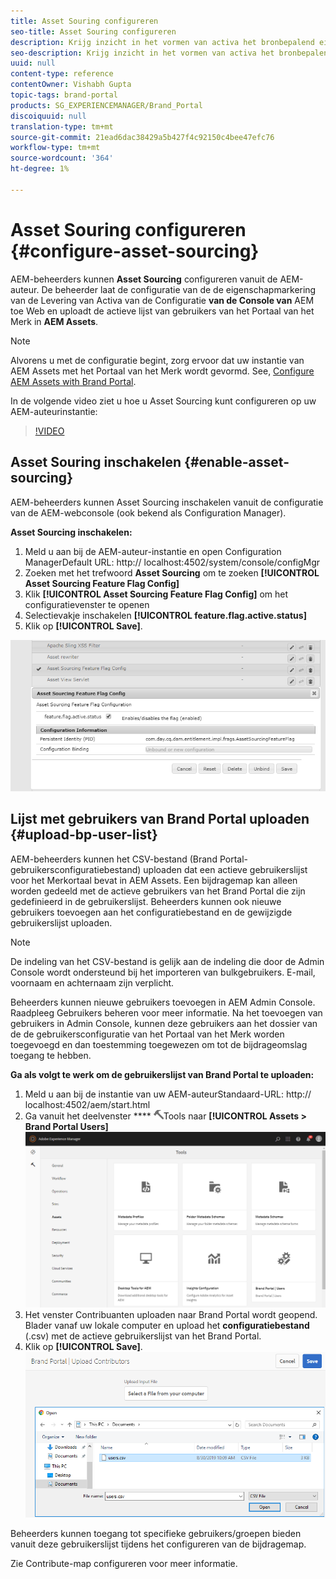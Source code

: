 ```yaml
---
title: Asset Souring configureren
seo-title: Asset Souring configureren
description: Krijg inzicht in het vormen van activa het bronbepalend eigenschap in AEM Assets.
seo-description: Krijg inzicht in het vormen van activa het bronbepalend eigenschap in AEM Assets.
uuid: null
content-type: reference
contentOwner: Vishabh Gupta
topic-tags: brand-portal
products: SG_EXPERIENCEMANAGER/Brand_Portal
discoiquuid: null
translation-type: tm+mt
source-git-commit: 21ead6dac38429a5b427f4c92150c4bee47efc76
workflow-type: tm+mt
source-wordcount: '364'
ht-degree: 1%

---
```



# Asset Souring configureren {#configure-asset-sourcing}

AEM-beheerders kunnen **Asset Sourcing** configureren vanuit de AEM-auteur. De beheerder laat de configuratie van de de eigenschapmarkering van de Levering van Activa van de Configuratie **van de Console van** AEM toe Web en uploadt de actieve lijst van gebruikers van het Portaal van het Merk in **AEM Assets**.

>[!NOTE]
>
>Alvorens u met de configuratie begint, zorg ervoor dat uw instantie van AEM Assets met het Portaal van het Merk wordt gevormd. See, [Configure AEM Assets with Brand Portal](../using/configure-aem-assets-with-brand-portal.md).


In de volgende video ziet u hoe u Asset Sourcing kunt configureren op uw AEM-auteurinstantie:

>[!VIDEO](https://video.tv.adobe.com/v/29771)

## Asset Souring inschakelen {#enable-asset-sourcing}

AEM-beheerders kunnen Asset Sourcing inschakelen vanuit de configuratie van de AEM-webconsole (ook bekend als Configuration Manager).

**Asset Sourcing inschakelen:**
1. Meld u aan bij de AEM-auteur-instantie en open Configuration ManagerDefault URL: http:// localhost:4502/system/console/configMgr
1. Zoeken met het trefwoord **Asset Sourcing** om te zoeken **[!UICONTROL Asset Sourcing Feature Flag Config]**
1. Klik **[!UICONTROL Asset Sourcing Feature Flag Config]** om het configuratievenster te openen
1. Selectievakje inschakelen **[!UICONTROL feature.flag.active.status]**
1. Klik op **[!UICONTROL Save]**.

![](assets/enable-asset-sourcing.png)

## Lijst met gebruikers van Brand Portal uploaden {#upload-bp-user-list}

AEM-beheerders kunnen het CSV-bestand (Brand Portal-gebruikersconfiguratiebestand) uploaden dat een actieve gebruikerslijst voor het Merkortaal bevat in AEM Assets. Een bijdragemap kan alleen worden gedeeld met de actieve gebruikers van het Brand Portal die zijn gedefinieerd in de gebruikerslijst. Beheerders kunnen ook nieuwe gebruikers toevoegen aan het configuratiebestand en de gewijzigde gebruikerslijst uploaden.

>[!NOTE]
>
>De indeling van het CSV-bestand is gelijk aan de indeling die door de Admin Console wordt ondersteund bij het importeren van bulkgebruikers. E-mail, voornaam en achternaam zijn verplicht.

Beheerders kunnen nieuwe gebruikers toevoegen in AEM Admin Console. Raadpleeg Gebruikers [](brand-portal-adding-users.md) beheren voor meer informatie. Na het toevoegen van gebruikers in Admin Console, kunnen deze gebruikers aan het dossier van de de gebruikersconfiguratie van het Portaal van het Merk worden toegevoegd en dan toestemming toegewezen om tot de bijdrageomslag toegang te hebben.

**Ga als volgt te werk om de gebruikerslijst van Brand Portal te uploaden:**
1. Meld u aan bij de instantie van uw AEM-auteurStandaard-URL: http:// localhost:4502/aem/start.html
1. Ga vanuit het deelvenster **** ![](assets/tools.png)Tools naar **[!UICONTROL Assets > Brand Portal Users]**
   ![](assets/upload-user-list1.png)
1. Het venster Contribuanten uploaden naar Brand Portal wordt geopend.
Blader vanaf uw lokale computer en upload het **configuratiebestand** (.csv) met de actieve gebruikerslijst van het Brand Portal.
1. Klik op **[!UICONTROL Save]**.
   ![](assets/upload-user-list2.png)


Beheerders kunnen toegang tot specifieke gebruikers/groepen bieden vanuit deze gebruikerslijst tijdens het configureren van de bijdragemap.

Zie Contribute-map [](brand-portal-contribution-folder.md)configureren voor meer informatie.
